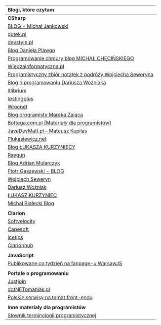 | **Blogi, które czytam** |
| :--- |
| **CSharp** |
| [BLOG - Michał Jankowski](https://www.jankowskimichal.pl/blog/) |
| [gutek.pl](https://blog.gutek.pl/) |
| [devstyle.pl](https://devstyle.pl) |
| [Blog Daniela Plawgo](https://plawgo.pl/) |
| [Programowanie chmury blog MICHAŁ CHĘCIŃSKIEGO](https://michalchecinski.pl/) |
| [Wiedzainformatyczna.pl](https://wiedzainformatyczna.pl/) |
| [Programistyczny zbiór notatek z podróży Wojciecha Seweryna](https://www.wojciechseweryn.pl/) |
| [Blog o programowaniu Dariusza Woźniaka](https://dariuszwozniak.net/) |
| [Itlibrium](https://itlibrium.com/blog/) |
| [testingplus](https://testingplus.me/) |
| [Wrocnet](https://wrocnet.github.io/) |
| [Blog programisty Mareka Zająca](https://zajacmarek.com/) |
| [Bottega.com.pl \[Materiały dla programistów\]](https://bottega.com.pl/materialy.xhtm?cat=NET) |
| [JavaDevMatt.pl – Mateusz Kupilas ](https://www.javadevmatt.pl/category/programista-po-emigracji/) |
| [Plukasiewicz.net](https://www.plukasiewicz.net/) |
| [Blog ŁUKASZA KURZYNIECY](https://kurzyniec.pl/) |
| [Raygun](https://raygun.com/blog/) |
| [Blog  Adrian Mularczyk ](https://www.admu.pl/) |
| [Piotr Gaszewski - BLOG](http://blog.piotrgaszewski.pl/) |
| [Wojciech Seweryn](https://www.wojciechseweryn.pl/) |
| [Dariusz Woźniak](https://dariuszwozniak.net/) |
| [ŁUKASZ KURZYNIEC](https://kurzyniec.pl/) |
| [Michał Białecki Blog](http://www.michalbialecki.com/) |
|  |
| **Clarion** |
| [Softvelocity](http://www.softvelocity.com/) |
| [Capesoft](https://www.capesoft.com/home.htm) |
| [Icetips](https://www.icetips.com/) |
| [Clarionhub](https://clarionhub.com/) |
|  |
| **JavaScript** |
| [Publikowane co tydzień na fanpage-u WarsawJS ](https://github.com/piecioshka/warto-wiedziec) |
|  |
| **Portale o programowaniu** |
| [Justjoin](https://geek.justjoin.it/) |
| [dotNETomaniak.pl](https://dotnetomaniak.pl/) |
| [Polskie serwisy na temat front-endu](https://www.polskifrontend.pl/) |
|  |
| **Inne materiały dla programistów** |
| [Słownik terminologii programistycznej](http://shebang.pl/stp/) |



